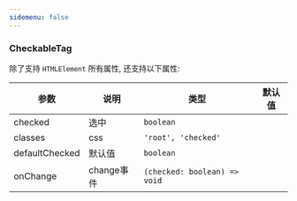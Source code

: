 ```yaml
---
sidemenu: false
---
```

### CheckableTag

除了支持 `HTMLElement` 所有属性, 还支持以下属性:

| 参数	|说明	|类型	|默认值
| --- | --- | --- | ---
| checked | 选中 | `boolean` |
| classes | css | `'root', 'checked'` |
| defaultChecked | 默认值 | `boolean` |
| onChange | change事件 | `(checked: boolean) => void` |
